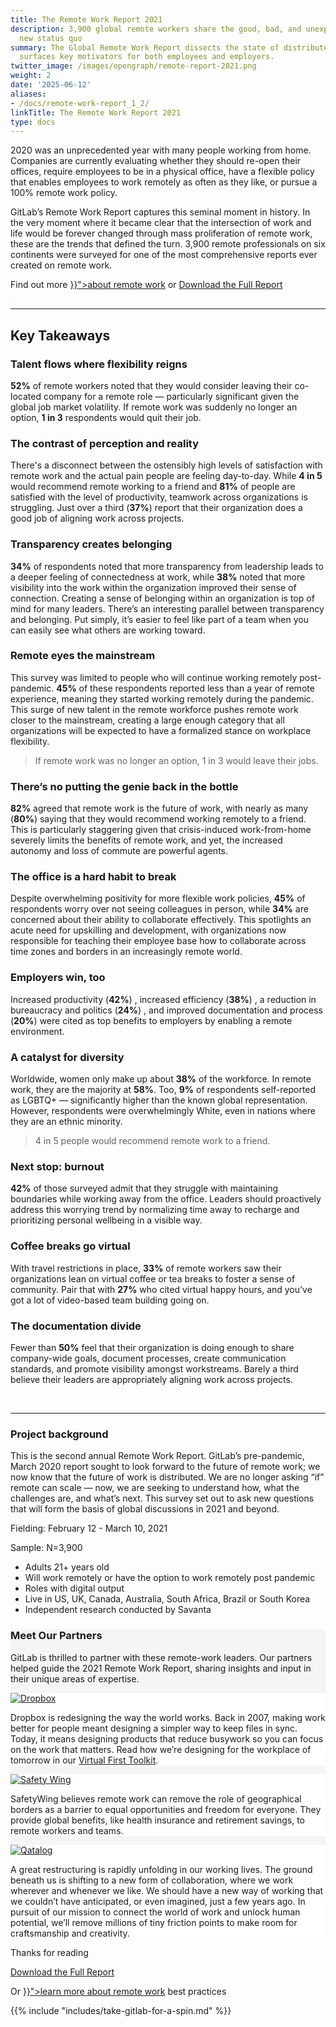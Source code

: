```yaml
---
title: The Remote Work Report 2021
description: 3,900 global remote workers share the good, bad, and unexpected of the
  new status quo
summary: The Global Remote Work Report dissects the state of distributed work and
  surfaces key motivators for both employees and employers.
twitter_image: /images/opengraph/remote-report-2021.png
weight: 2
date: '2025-06-12'
aliases:
- /docs/remote-work-report_1_2/
linkTitle: The Remote Work Report 2021
type: docs
---
```


<div class="container">
<div class="row mb-5 align-items-center">
    <div class="col">
        <p class="lead">2020 was an unprecedented year with many people working from home. Companies are currently evaluating whether they should re-open their offices, require employees to be in a physical office, have a flexible policy that enables employees to work remotely as often as they like, or pursue a 100% remote work policy.</p>
        <p class="lead">GitLab’s Remote Work Report captures this seminal moment in history. In the very moment where it became clear that the intersection of work and life would be forever changed through mass proliferation of remote work, these are the trends that defined the turn. 3,900 remote professionals on six continents were surveyed for one of the most comprehensive reports ever created on remote work.</p>
        <p class="lead">Find out more <a href="{{< ref "all-remote" >}}">about remote work</a> or <a href="https://about.gitlab.com/resources/downloads/remote-work-report-2021.pdf" class="btn btn-primary">Download the Full Report</a>
    </div>
    <div class="col text-center">
        <img src="https://about.gitlab.com/images/remote-work-report/remote-work-report-2021-cover.png" alt="" class="shadow cover-image" style="border: 1px solid rgba(0, 0, 0, 0.08); box-sizing: border-box; border-radius: 4px; padding-left: 0px; box-shadow: 0px 2px 50px rgba(0, 0, 0, 0.08); max-width: 70%;">
    </div>
</div>
<hr>
<div class="row my-5">
    <div class="col"><h2 class="h1">Key Takeaways</h2></div>
</div>
<div class="row  my-5">
    <div class="col">
        <h3 class="h2 my-4">Talent flows where flexibility reigns</h3>
        <p class="lead"><strong>52%</strong> of remote workers noted that they would consider leaving their co-located company for a remote role — particularly significant given the global job market volatility. If remote work was suddenly no longer an option, <strong>1 in 3</strong> respondents would quit their job.</p>
    </div>
    <div class="col">
        <h3 class="h2 my-4">The contrast of perception and reality</h3>
        <p class="lead">There's a disconnect between the ostensibly high levels of satisfaction with remote work and the actual pain people are feeling day-to-day. While <strong>4 in 5</strong> would recommend remote working to a friend and <strong>81%</strong> of people are satisfied with the level of productivity, teamwork across organizations is struggling. Just over a third (<strong>37%</strong>) report that their organization does a good job of aligning work across projects.</p>
    </div>
</div>
<div class="row  my-5">
    <div class="col">
        <h3 class="h2 my-4">Transparency creates belonging</h3>
        <p class="lead"><strong>34%</strong> of respondents noted that more transparency from leadership leads to a deeper feeling of connectedness at work, while <strong>38%</strong> noted that more visibility into the work within the organization improved their sense of connection. Creating a sense of belonging within an organization is top of mind for many leaders. There’s an interesting parallel between transparency and belonging. Put simply, it’s easier to feel like part of a team when you can easily see what others are working toward.</p>
    </div>
    <div class="col">
        <h3 class="h2 my-4">Remote eyes the mainstream</h3>
        <p class="lead">This survey was limited to people who will continue working remotely post-pandemic. <strong>45%</strong> of these respondents reported less than a year of remote experience, meaning they started working remotely during the pandemic. This surge of new talent in the remote workforce pushes remote work closer to the mainstream, creating a large enough category that all organizations will be expected to have a formalized stance on workplace flexibility.</p>
    </div>
</div>
<div class="row my-5">
    <div class="col">
        <blockquote>
            <p class="display-5 my-4">If remote work was no longer an option, 1 in 3 would leave their jobs.</p>
        </blockquote>
    </div>
</div>
<div class="row my-5">
    <div class="col">
        <h3 class="h2 my-4">There’s no putting the genie back in the bottle</h3>
        <p class="lead"><strong>82%</strong> agreed that remote work is the future of work, with nearly as many (<strong>80%</strong>) saying that they would recommend working remotely to a friend. This is particularly staggering given that crisis-induced work-from-home severely limits the benefits of remote work, and yet, the increased autonomy and loss of commute are powerful agents.</p>
    </div>
    <div class="col">
        <h3 class="h2 my-4">The office is a hard habit to break</h3>
        <p class="lead">Despite overwhelming positivity for more flexible work policies, <strong>45%</strong> of respondents worry over not seeing colleagues in person, while <strong>34%</strong> are concerned about their ability to collaborate effectively. This spotlights an acute need for upskilling and development, with organizations now responsible for teaching their employee base how to collaborate across time zones and borders in an increasingly remote world.</p>
    </div>
</div>
<div class="row my-5">
    <div class="col">
        <h3 class="h2 my-4">Employers win, too</h3>
        <p class="lead">Increased productivity (<strong>42%</strong>) , increased efficiency (<strong>38%</strong>) , a reduction in bureaucracy and politics (<strong>24%</strong>) , and improved documentation and process (<strong>20%</strong>) were cited as top benefits to employers by enabling a remote environment.</p>
    </div>
    <div class="col">
        <h3 class="h2 my-4">A catalyst for diversity</h3>
        <p class="lead">Worldwide, women only make up about <strong>38%</strong> of the workforce. In remote work, they are the majority at <strong>58%</strong>. Too, <strong>9%</strong> of respondents self-reported as LGBTQ+ — significantly higher than the known global representation. However, respondents were overwhelmingly White, even in nations where they are an ethnic minority.</p>
    </div>
</div>
<div class="row my-5">
    <div class="col">
        <blockquote>
            <p class="display-5 my-4">4 in 5 people would recommend remote work to a friend.</p>
        </blockquote>
    </div>
</div>
<div class="row my-5">
    <div class="col">
        <h3 class="h2 my-4">Next stop: burnout</h3>
        <p class="lead"><strong>42%</strong> of those surveyed admit that they struggle with maintaining boundaries while working away from the office. Leaders should proactively address this worrying trend by normalizing time away to recharge and prioritizing personal wellbeing in a visible way.</p>
    </div>
    <div class="col">
        <h3 class="h2 my-4">Coffee breaks go virtual</h3>
        <p class="lead">With travel restrictions in place, <strong>33%</strong> of remote workers saw their organizations lean on virtual coffee or tea breaks to foster a sense of community. Pair that with <strong>27%</strong> who cited virtual happy hours, and you’ve got a lot of video-based team building going on.</p>
    </div>
</div>
<div class="row my-5">
    <div class="col">
        <h3 class="h2 my-4">The documentation divide</h3>
        <p class="lead">Fewer than <strong>50%</strong> feel that their organization is doing enough to share company-wide goals, document processes, create communication standards, and promote visibility amongst workstreams. Barely a third believe their leaders are appropriately aligning work across projects.</p>
    </div>
    <div class="col">
        <p>&nbsp;</p>
    </div>
</div>
<hr>
<div class="row my-5">
    <div class="col">
        <h3 class="h2 my-4">Project background</h3>
        <p class="lead">This is the second annual Remote Work Report. GitLab’s pre-pandemic, March 2020 report sought to look forward to the future of remote work; we now know that the future of work is distributed. We are no longer asking “if” remote can scale — now, we are seeking to understand how, what the challenges are, and what’s next. This survey set out to ask new questions that will form the basis of global discussions in 2021 and beyond.</p>
        <p class="lead">Fielding: February 12 - March 10, 2021</p>
        <p  class="lead">Sample: N=3,900</p>
        <ul class="lead">
            <li>Adults 21+ years old</li>
            <li>Will work remotely or have the option to work remotely post pandemic</li>
            <li>Roles with digital output</li>
            <li>Live in US, UK, Canada, Australia, South Africa, Brazil or South Korea</li>
            <li>Independent research conducted by Savanta</li>
        </ul>
    </div>
</div>
</div>
<div class="container p-5 rounded-4" style="background-color: #f5f5f5;">
    <div class="row">
    <h3 class="h2 my-4">Meet Our Partners</h3>
    <p class="lead">GitLab is thrilled to partner with these remote-work leaders. Our partners helped guide the 2021 Remote Work Report, sharing insights and input in their unique areas of expertise.</p>
    </div>
    <div class="row">
        <div class="col rounded-4 mx-2 text-center p-4" style="background-color: #ffffff;">
            <a href="https://www.dropbox.com/"><img class="my-3" src="https://about.gitlab.com/images/remote-work-report/Dropbox-logo.png" alt="Dropbox" style="max-height: 120px;"></a>
            <p class="lead" style="text-align: left;">Dropbox is redesigning the way the world works. Back in 2007, making work better for people meant designing a simpler way to keep files in sync. Today, it means designing products that reduce busywork so you can focus on the work that matters. Read how we’re designing for the workplace of tomorrow in our <a href="https://blog.dropbox.com/collections/virtual-first-toolkit">Virtual First Toolkit</a>.</p>
        </div>
        <div class="col rounded-4 mx-2 text-center p-4" style="background-color: #ffffff;">
            <a href="https://safetywing.com/"><img class="my-3" src="https://about.gitlab.com/images/remote-work-report/SafetyWing-logo.png" alt="Safety Wing" style="max-height: 120px;"></a>
            <p class="lead" style="text-align: left;">SafetyWing believes remote work can remove the role of geographical borders as a barrier to equal opportunities and freedom for everyone. They provide global benefits, like health insurance and retirement savings, to remote workers and teams.</p>
        </div>
        <div class="col rounded-4 mx-2 text-center p-4" style="background-color: #ffffff;">
            <a href="https://qatalog.com/"><img class="my-3" src="https://about.gitlab.com/images/remote-work-report/Qatalog-logo.svg" alt="Qatalog" style="max-height: 120px;"></a>
            <p class="lead" style="text-align: left;">A great restructuring is rapidly unfolding in our working lives. The ground beneath us is shifting to a new form of collaboration, where we work wherever and whenever we like. We should have a new way of working that we couldn’t have anticipated, or even imagined, just a few years ago. In pursuit of our mission to connect the world of work and unlock human potential, we’ll remove millions of tiny friction points to make room for craftsmanship and creativity.</p>
        </div>
    </div>
</div>
<div class="container my-5">
    <div class="row text-center">
        <p class="h3 my-4">Thanks for reading</p>
        <p class="my-2"><a href="https://about.gitlab.com/resources/downloads/remote-work-report-2021.pdf" class="btn btn-lg btn-primary">Download the Full Report</a></p>
        <p class="h4 my-4">Or <a href="{{< ref "all-remote" >}}">learn more about remote work</a> best practices</p>
    </div>
</div>
{{% include "includes/take-gitlab-for-a-spin.md" %}}
